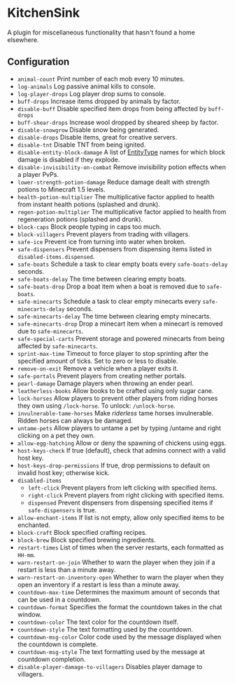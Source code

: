 KitchenSink
===========
A plugin for miscellaneous functionality that hasn't found a home elsewhere.

Configuration
-------------
* `animal-count` Print number of each mob every 10 minutes.
* `log-animals` Log passive animal kills to console.
* `log-player-drops` Log player drop sums to console.
* `buff-drops` Increase items dropped by animals by factor.
* `disable-buff` Disable specified item drops from being affected by `buff-drops`
* `buff-shear-drops` Increase wool dropped by sheared sheep by factor.
* `disable-snowgrow` Disable snow being generated.
* `disable-drops` Disable items, great for creative servers.
* `disable-tnt` Disable TNT from being ignited.
* `disable-entity-block-damage` A list of [EntityType](https://hub.spigotmc.org/javadocs/bukkit/org/bukkit/entity/EntityType.html) names for which block damage is disabled if they explode.
* `disable-invisibility-on-combat` Remove invisibility potion effects when a player PvPs.
* `lower-strength-potion-damage` Reduce damage dealt with strength potions to Minecraft 1.5 levels.
* `health-potion-multiplier` The multiplicative factor applied to health from instant health potions (splashed and drunk).
* `regen-potion-multiplier` The multiplicative factor applied to health from regeneration potions (splashed and drunk).
* `block-caps` Block people typing in caps too much.
* `block-villagers` Prevent players from trading with villagers.
* `safe-ice` Prevent ice from turning into water when broken.
* `safe-dispensers` Prevent dispensers from dispensing items listed in `disabled-items.dispensed`.
* `safe-boats` Schedule a task to clear empty boats every `safe-boats-delay` seconds.
* `safe-boats-delay` The time between clearing empty boats.
* `safe-boats-drop` Drop a boat item when a boat is removed due to `safe-boats`.
* `safe-minecarts` Schedule a task to clear empty minecarts every `safe-minecarts-delay` seconds.
* `safe-minecarts-delay` The time between clearing empty minecarts.
* `safe-minecarts-drop` Drop a minecart item when a minecart is removed due to `safe-minecarts`.
* `safe-special-carts` Prevent storage and powered minecarts from being affected by `safe-minecarts`.
* `sprint-max-time` Timeout to force player to stop sprinting after the specified amount of ticks. Set to zero or less to disable.
* `remove-on-exit` Remove a vehicle when a player exits it.
* `safe-portals` Prevent players from creating nether portals.
* `pearl-damage` Damage players when throwing an ender pearl.
* `leatherless-books` Allow books to be crafted using only sugar cane.
* `lock-horses` Allow players to prevent other players from riding horses they own using `/lock-horse`.  To unlock: `/unlock-horse`.
* `invulnerable-tame-horses` Make *riderless* tame horses invulnerable. Ridden horses can always be damaged.
* `untame-pets` Allow players to untame a pet by typing /untame and right clicking on a pet they own.
* `allow-egg-hatching` Allow or deny the spawning of chickens using eggs.
* `host-keys-check` If true (default), check that admins connect with a valid host key.
* `host-keys-drop-permissions` If true, drop permissions to default on invalid host key; otherwise kick.
* `disabled-items`
	- `left-click` Prevent players from left clicking with specified items.
	- `right-click` Prevent players from right clicking with specified items.
	- `dispensed` Prevent dispensers from dispensing specified items if `safe-dispensers` is true.
* `allow-enchant-items` If list is not empty, allow only specified items to be enchanted.
* `block-craft` Block specified crafting recipes.
* `block-brew` Block specified brewing ingredients.
* `restart-times` List of times when the server restarts, each formatted as `HH-mm`.
* `warn-restart-on-join` Whether to warn the player when they join if a restart is less than a minute away.
* `warn-restart-on-inventory-open` Whether to warn the player when they open an inventory if a restart is less than a minute away.
* `countdown-max-time` Determines the maximum amount of seconds that can be used in a countdown.
* `countdown-format` Specifies the format the countdown takes in the chat window.
* `countdown-color` The text color for the countdown itself.
* `countdown-style` The text formatting used by the countdown.
* `countdown-msg-color` Color code used by the message displayed when the countdown is complete.
* `countdown-msg-style` The text formatting used by the message at countdown completion.
* `disable-player-damage-to-villagers` Disables player damage to villagers.

